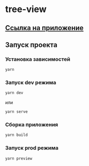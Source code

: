# tree-view

## [Ссылка на приложение](https://tree-view-phi.vercel.app/)

## Запуск проекта

### Установка зависимостей

```sh
yarn
```

### Запуск dev режима

```sh
yarn dev
```

или

```sh
yarn serve
```

### Сборка приложения

```sh
yarn build
```

### Запуск prod режима

```sh
yarn preview
```
